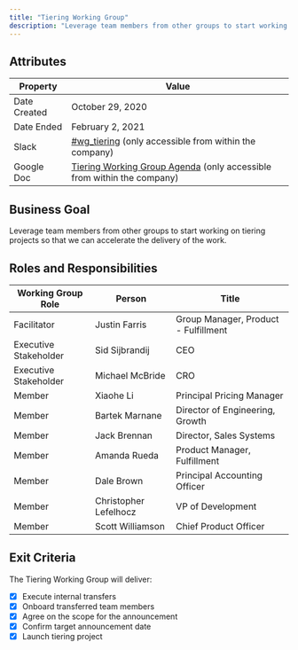 ```yaml
---
title: "Tiering Working Group"
description: "Leverage team members from other groups to start working on tiering projects so that we can accelerate the delivery of the work."
---
```


## Attributes
 
| Property        | Value           |
|-----------------|-----------------|
| Date Created    | October 29, 2020   |
| Date Ended      | February 2, 2021   |
| Slack           | [#wg_tiering]() (only accessible from within the company) |
| Google Doc      | [Tiering Working Group Agenda](https://docs.google.com/document/d/1fYIvcYpAkcreWZOfz01Wxp5QkD_NG8P1NOlQpq2TXxc/edit#heading=h.qtqrv8ra975g) (only accessible from within the company) |

## Business Goal

Leverage team members from other groups to start working on tiering projects so that we can accelerate the delivery of the work.

## Roles and Responsibilities

| Working Group Role              | Person                | Title                                                        |
|---------------------------------|-----------------------|--------------------------------------------------------------|
| Facilitator                     | Justin Farris        |  Group Manager, Product - Fulfillment |
| Executive Stakeholder | Sid Sijbrandij          | CEO                          |
| Executive Stakeholder | Michael McBride           | CRO    |
| Member         | Xiaohe Li   | Principal Pricing Manager            |
| Member         | Bartek Marnane   | Director of Engineering, Growth            |
| Member         | Jack Brennan   | Director, Sales Systems            |
| Member         | Amanda Rueda   | Product Manager, Fulfillment          |
| Member         | Dale Brown   | Principal Accounting Officer            |
| Member         | Christopher Lefelhocz   | VP of Development          |
| Member         | Scott Williamson  | Chief Product Officer        |

## Exit Criteria

The Tiering Working Group will deliver:

- [x] Execute internal transfers
- [x] Onboard transferred team members
- [x] Agree on the scope for the announcement
- [x] Confirm target announcement date
- [x] Launch tiering project
